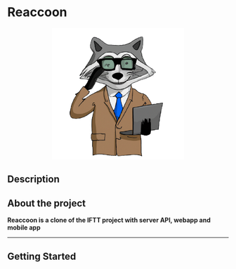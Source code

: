 # Reaccoon


<p align="center">
  <a target="blank"><img src=".github/assets/area-logo.png" width=300 alt="Reaccoon Logo" /></a>
</p>

## Description

## About the project

**Reaccoon is a clone of the IFTT project with server API, webapp and mobile app**

---

## Getting Started
